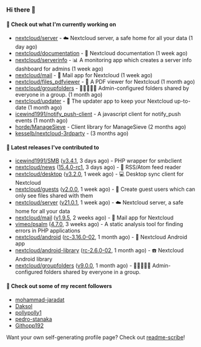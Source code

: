 ### Hi there 👋

#### 👷 Check out what I'm currently working on

- [nextcloud/server](https://github.com/nextcloud/server) - ☁️ Nextcloud server, a safe home for all your data (1 day ago)
- [nextcloud/documentation](https://github.com/nextcloud/documentation) - 📘 Nextcloud documentation (1 week ago)
- [nextcloud/serverinfo](https://github.com/nextcloud/serverinfo) - 📊 A monitoring app which creates a server info dashboard for admins (1 week ago)
- [nextcloud/mail](https://github.com/nextcloud/mail) - 💌 Mail app for Nextcloud (1 week ago)
- [nextcloud/files_pdfviewer](https://github.com/nextcloud/files_pdfviewer) - :book: A PDF viewer for Nextcloud (1 month ago)
- [nextcloud/groupfolders](https://github.com/nextcloud/groupfolders) - 📁👩‍👩‍👧‍👦 Admin-configured folders shared by everyone in a group. (1 month ago)
- [nextcloud/updater](https://github.com/nextcloud/updater) - :arrows_counterclockwise: The updater app to keep your Nextcloud up-to-date (1 month ago)
- [icewind1991/notify_push-client](https://github.com/icewind1991/notify_push-client) - A javascript client for notify_push events (1 month ago)
- [horde/ManageSieve](https://github.com/horde/ManageSieve) - Client library for ManageSieve (2 months ago)
- [kesselb/nextcloud-3rdparty](https://github.com/kesselb/nextcloud-3rdparty) -  (3 months ago)

#### 🔭 Latest releases I've contributed to

- [icewind1991/SMB](https://github.com/icewind1991/SMB) ([v3.4.1](https://github.com/icewind1991/SMB/releases/tag/v3.4.1), 3 days ago) - PHP wrapper for smbclient
- [nextcloud/news](https://github.com/nextcloud/news) ([15.4.0-rc1](https://github.com/nextcloud/news/releases/tag/15.4.0-rc1), 3 days ago) - :newspaper: RSS/Atom feed reader
- [nextcloud/desktop](https://github.com/nextcloud/desktop) ([v3.2.0](https://github.com/nextcloud/desktop/releases/tag/v3.2.0), 1 week ago) - 💻 Desktop sync client for Nextcloud
- [nextcloud/guests](https://github.com/nextcloud/guests) ([v2.0.0](https://github.com/nextcloud/guests/releases/tag/v2.0.0), 1 week ago) - 🙈 Create guest users which can only see files shared with them
- [nextcloud/server](https://github.com/nextcloud/server) ([v21.0.1](https://github.com/nextcloud/server/releases/tag/v21.0.1), 1 week ago) - ☁️ Nextcloud server, a safe home for all your data
- [nextcloud/mail](https://github.com/nextcloud/mail) ([v1.9.5](https://github.com/nextcloud/mail/releases/tag/v1.9.5), 2 weeks ago) - 💌 Mail app for Nextcloud
- [vimeo/psalm](https://github.com/vimeo/psalm) ([4.7.0](https://github.com/vimeo/psalm/releases/tag/4.7.0), 3 weeks ago) - A static analysis tool for finding errors in PHP applications
- [nextcloud/android](https://github.com/nextcloud/android) ([rc-3.16.0-02](https://github.com/nextcloud/android/releases/tag/rc-3.16.0-02), 1 month ago) - 📱 Nextcloud Android app
- [nextcloud/android-library](https://github.com/nextcloud/android-library) ([rc-2.6.0-02](https://github.com/nextcloud/android-library/releases/tag/rc-2.6.0-02), 1 month ago) - ☎️ Nextcloud Android library
- [nextcloud/groupfolders](https://github.com/nextcloud/groupfolders) ([v9.0.0](https://github.com/nextcloud/groupfolders/releases/tag/v9.0.0), 1 month ago) - 📁👩‍👩‍👧‍👦 Admin-configured folders shared by everyone in a group.

#### 👯 Check out some of my recent followers

- [mohammad-jaradat](https://github.com/mohammad-jaradat)
- [Daksol](https://github.com/Daksol)
- [pollypolly1](https://github.com/pollypolly1)
- [pedro-stanaka](https://github.com/pedro-stanaka)
- [Githopp192](https://github.com/Githopp192)

Want your own self-generating profile page? Check out [readme-scribe](https://github.com/muesli/readme-scribe)!
